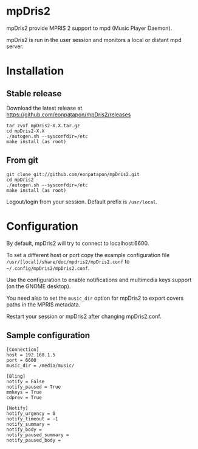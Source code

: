 # mpDris2

mpDris2 provide MPRIS 2 support to mpd (Music Player Daemon).

mpDris2 is run in the user session and monitors a local or distant mpd server.

# Installation

## Stable release

Download the latest release at https://github.com/eonpatapon/mpDris2/releases

    tar zvxf mpDris2-X.X.tar.gz
    cd mpDris2-X.X
    ./autogen.sh --sysconfdir=/etc
    make install (as root)

## From git

    git clone git://github.com/eonpatapon/mpDris2.git
    cd mpDris2
    ./autogen.sh --sysconfdir=/etc
    make install (as root)

Logout/login from your session.
Default prefix is ``/usr/local``.

# Configuration

By default, mpDris2 will try to connect to localhost:6600.

To set a different host or port copy the example configuration file
``/usr/[local]/share/doc/mpdris2/mpDris2.conf`` to ``~/.config/mpDris2/mpDris2.conf``.

Use the configuration to enable notifications and multimedia keys support (on
the GNOME desktop).

You need also to set the ``music_dir`` option for mpDris2 to export covers
paths in the MPRIS metadata.

Restart your session or mpDris2 after changing mpDris2.conf.

## Sample configuration

    [Connection]
    host = 192.168.1.5
    port = 6600
    music_dir = /media/music/

    [Bling]
    notify = False
    notify_paused = True
    mmkeys = True
    cdprev = True

    [Notify]
    notify_urgency = 0
    notify_timeout = -1
    notify_summary =
    notify_body =
    notify_paused_summary =
    notify_paused_body =
